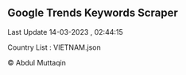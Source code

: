 

## Google Trends Keywords Scraper 
 
Last Update 14-03-2023 , 02:44:15

Country List :
VIETNAM.json



© Abdul Muttaqin 
